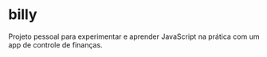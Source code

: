 # billy
Projeto pessoal para experimentar e aprender JavaScript na prática com um app de controle de finanças. 
